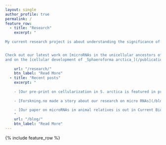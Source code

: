 ```yaml
---
layout: single
author_profile: true
permalink: /
feature_row:
  - title: "Research"
    excerpt: "
    
My current research project is about understanding the significance of non-coding RNAs in the evolution of multicellular animals.


Check out our latest work on [microRNAs in the unicellular ancestors of animals](https://www.cell.com/current-biology/fulltext/S0960-9822(18)31063-7#%20), 
and on the [cellular development of _Sphaeroforma arctica_](/publications/01-2019-Sar_development/)"      
    
    url: "/research/"
    btn_label: "Read More"
  - title: "Recent posts"
    excerpt: "
    
    - [Our pre-print on cellularization in S. arctica is featured in preLights ](/blog/preLights_Sarctica/)
    
    - [Forskning.no made a story about our research on micro RNAs](/blog/miRNA_forskning_no/)
    
    - [Our paper on microRNAs in animal relatives is out in Current Biology!](/blog/miRNA_paper/)
    "
    url: "/blog/"
    btn_label: "Read More"
---
```


{% include feature_row %}



